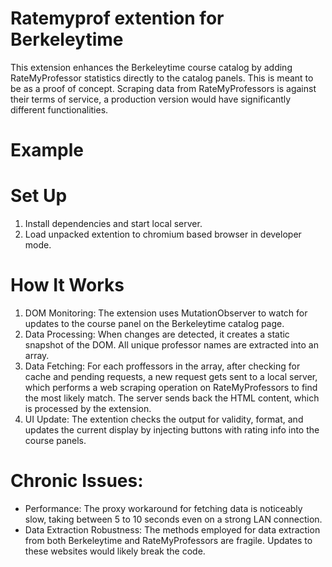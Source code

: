 # Ratemyprof extention for Berkeleytime
This extension enhances the Berkeleytime course catalog by adding RateMyProfessor statistics directly to the catalog panels. This is meant to be as a proof of concept.
Scraping data from RateMyProfessors is against their terms of service, a production version would have significantly different functionalities.

# Example

# Set Up
1. Install dependencies and start local server.
2. Load unpacked extention to chromium based browser in developer mode.
    
# How It Works
1. DOM Monitoring: The extension uses MutationObserver to watch for updates to the course panel on the Berkeleytime catalog page.
2. Data Processing: When changes are detected, it creates a static snapshot of the DOM. All unique professor names are extracted into an array.
3. Data Fetching: For each proffessors in the array, after checking for cache and pending requests, a new request gets sent to a local server, which performs a web scraping operation on RateMyProfessors to find the most likely match. The server sends back the HTML content, which is processed by the extension.
4. UI Update: The extention checks the output for validity, format, and updates the current display by injecting buttons with rating info into the course panels.

# Chronic Issues:
- Performance: The proxy workaround for fetching data is noticeably slow, taking between 5 to 10 seconds even on a strong LAN connection.
- Data Extraction Robustness: The methods employed for data extraction from both Berkeleytime and RateMyProfessors are fragile. Updates to these websites would likely break the code.

